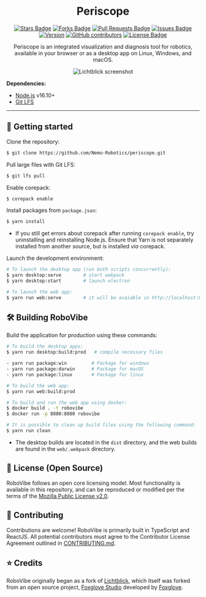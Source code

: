 <h1 align="center">Periscope</h1>

<div align="center">
  <a href="https://github.com/bmw-software-engineering/lichtblick/stargazers"><img src="https://img.shields.io/github/stars/bmw-software-engineering/lichtblick" alt="Stars Badge"/></a>
  <a href="https://github.com/bmw-software-engineering/lichtblick/network/members"><img src="https://img.shields.io/github/forks/bmw-software-engineering/lichtblick" alt="Forks Badge"/></a>
  <a href="https://github.com/bmw-software-engineering/lichtblick/pulls"><img src="https://img.shields.io/github/issues-pr/bmw-software-engineering/lichtblick" alt="Pull Requests Badge"/></a>
  <a href="https://github.com/bmw-software-engineering/lichtblick/issues"><img src="https://img.shields.io/github/issues/bmw-software-engineering/lichtblick" alt="Issues Badge"/></a>
  <a href="https://github.com/bmw-software-engineering/lichtblick/issues"><img src="https://img.shields.io/github/issues/bmw-software-engineering/lichtblick" alt="Version"/></a>
  <a href="https://github.com/bmw-software-engineering/lichtblick/graphs/contributors"><img alt="GitHub contributors" src="https://img.shields.io/github/contributors/bmw-software-engineering/lichtblick?color=2b9348"></a>
  <a href="https://github.com/bmw-software-engineering/lichtblick/blob/master/LICENSE"><img src="https://img.shields.io/github/license/bmw-software-engineering/lichtblick?color=2b9348" alt="License Badge"/></a>

  <br />
<p  align="center">
Periscope is an integrated visualization and diagnosis tool for robotics, available in your browser or as a desktop app on Linux, Windows, and macOS.
</p>
  <p align="center">
    <img alt="Lichtblick screenshot" src="resources/screenshot.png">
  </p>
</div>

**Dependencies:**

- [Node.js](https://nodejs.org/en/) v16.10+
- [Git LFS](https://git-lfs.github.com/)

<hr/>

## :rocket: Getting started

Clone the repository:

```sh
$ git clone https://github.com/Nemo-Robotics/periscope.git
```

Pull large files with Git LFS:

```sh
$ git lfs pull
```

Enable corepack:

```sh
$ corepack enable
```

Install packages from `package.json`:

```sh
$ yarn install
```

- If you still get errors about corepack after running `corepack enable`, try uninstalling and reinstalling Node.js. Ensure that Yarn is not separately installed from another source, but is installed _via_ corepack.

Launch the development environment:

```sh
# To launch the desktop app (run both scripts concurrently):
$ yarn desktop:serve        # start webpack
$ yarn desktop:start        # launch electron

# To launch the web app:
$ yarn run web:serve        # it will be avaiable in http://localhost:8080
```

## :hammer_and_wrench: Building RoboVibe

Build the application for production using these commands:

```sh
# To build the desktop apps:
$ yarn run desktop:build:prod   # compile necessary files

- yarn run package:win         # Package for windows
- yarn run package:darwin      # Package for macOS
- yarn run package:linux       # Package for linux

# To build the web app:
$ yarn run web:build:prod

# To build and run the web app using docker:
$ docker build . -t robovibe
$ docker run -p 8080:8080 robovibe

# It is possible to clean up build files using the following command:
$ yarn run clean
```

- The desktop builds are located in the `dist` directory, and the web builds are found in the `web/.webpack` directory.

## :pencil: License (Open Source)

RoboVibe follows an open core licensing model. Most functionality is available in this repository, and can be reproduced or modified per the terms of the [Mozilla Public License v2.0](/LICENSE).

## :handshake: Contributing

Contributions are welcome! RoboVibe is primarily built in TypeScript and ReactJS. All potential contributors must agree to the Contributor License Agreement outlined in [CONTRIBUTING.md](CONTRIBUTING.md).

## :star: Credits

RoboVibe originally began as a fork of [Lichtblick](https://github.com/bmw-software-engineering/lichtblick), which itself was forked from an open source project, [Foxglove Studio](https://github.com/Russ76/foxglove_studio) developed by [Foxglove](https://app.foxglove.dev/).

